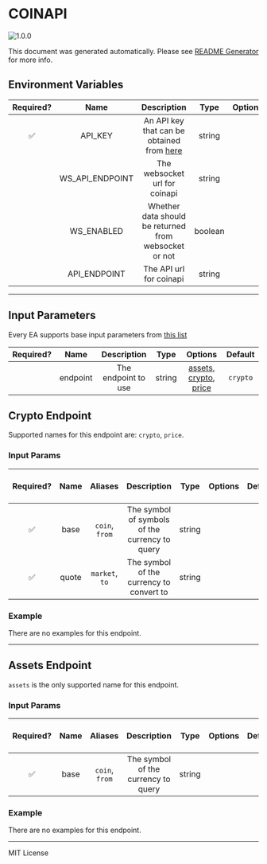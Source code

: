 # COINAPI

![1.0.0](https://img.shields.io/github/package-json/v/smartcontractkit/external-adapters-js?filename=packages/sources/coinapi-test/package.json)

This document was generated automatically. Please see [README Generator](../../scripts#readme-generator) for more info.

## Environment Variables

| Required? |      Name       |                                 Description                                 |  Type   | Options |            Default            |
| :-------: | :-------------: | :-------------------------------------------------------------------------: | :-----: | :-----: | :---------------------------: |
|    ✅     |     API_KEY     | An API key that can be obtained from [here](https://www.coinapi.io/pricing) | string  |         |                               |
|           | WS_API_ENDPOINT |                        The websocket url for coinapi                        | string  |         |   `wss://ws.coinapi.io/v1/`   |
|           |   WS_ENABLED    |            Whether data should be returned from websocket or not            | boolean |         |            `false`            |
|           |  API_ENDPOINT   |                           The API url for coinapi                           | string  |         | `https://rest.coinapi.io/v1/` |

---

## Input Parameters

Every EA supports base input parameters from [this list](https://github.com/smartcontractkit/ea-framework-js/blob/main/src/config/index.ts)

| Required? |   Name   |     Description     |  Type  |                                      Options                                      | Default  |
| :-------: | :------: | :-----------------: | :----: | :-------------------------------------------------------------------------------: | :------: |
|           | endpoint | The endpoint to use | string | [assets](#assets-endpoint), [crypto](#crypto-endpoint), [price](#crypto-endpoint) | `crypto` |

## Crypto Endpoint

Supported names for this endpoint are: `crypto`, `price`.

### Input Params

| Required? | Name  |    Aliases     |                  Description                   |  Type  | Options | Default | Depends On | Not Valid With |
| :-------: | :---: | :------------: | :--------------------------------------------: | :----: | :-----: | :-----: | :--------: | :------------: |
|    ✅     | base  | `coin`, `from` | The symbol of symbols of the currency to query | string |         |         |            |                |
|    ✅     | quote | `market`, `to` |    The symbol of the currency to convert to    | string |         |         |            |                |

### Example

There are no examples for this endpoint.

---

## Assets Endpoint

`assets` is the only supported name for this endpoint.

### Input Params

| Required? | Name |    Aliases     |             Description             |  Type  | Options | Default | Depends On | Not Valid With |
| :-------: | :--: | :------------: | :---------------------------------: | :----: | :-----: | :-----: | :--------: | :------------: |
|    ✅     | base | `coin`, `from` | The symbol of the currency to query | string |         |         |            |                |

### Example

There are no examples for this endpoint.

---

MIT License
